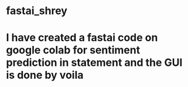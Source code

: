 # fastai_shrey
# I have created a fastai code on google colab for sentiment prediction in statement and the GUI is done by voila
